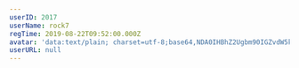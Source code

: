 ```yaml
---
userID: 2017
userName: rock7
regTime: 2019-08-22T09:52:00.000Z
avatar: 'data:text/plain; charset=utf-8;base64,NDA0IHBhZ2Ugbm90IGZvdW5kCg=='
userURL: null
---
```



